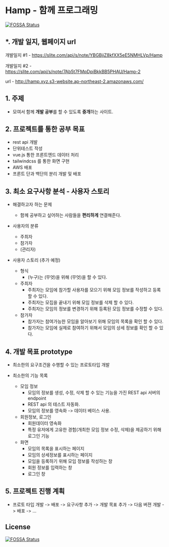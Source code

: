 # Hamp - 함께 프로그래밍
[![FOSSA Status](https://app.fossa.io/api/projects/git%2Bgithub.com%2Fgringrape%2Fhamp.svg?type=shield)](https://app.fossa.io/projects/git%2Bgithub.com%2Fgringrape%2Fhamp?ref=badge_shield)


## *. 개발 일지, 웹페이지 url

개발일지 #1 - https://slite.com/api/s/note/YBGBjiZ8kfXX5eE5NMHLVp/Hamp

개발일지 #2 - https://slite.com/api/s/note/7Ab5t7FMpDpiBkkBB5PHAU/Hamp-2

url - http://hamp.xyz.s3-website.ap-northeast-2.amazonaws.com/

## 1. 주제 
- 모여서 함께 **개발 공부**를 할 수 있도록 **중개**하는 사이트.

## 2. 프로젝트를 통한 공부 목표
- rest api 개발
- 단위테스트 작성
- vue.js 통한 프론트엔드 데이터 처리
- tailwindcss 를 통한 화면 구현
- AWS 배포
- 프론트 단과 백단의 분리 개발 및 배포

## 3. 최소 요구사항 분석 - 사용자 스토리
- 해결하고자 하는 문제
	- 함께 공부하고 싶어하는 사람들을 **편리하게** 연결해준다.  

- 사용자의 분류
	- 주최자
	- 참가자
	- (관리자)

- 사용자 스토리 (추가 예정)
	- 형식
		- (누구)는 (무엇)을 위해 (무엇)을 할 수 있다.  
	- 주최자
		- 주최자는 모임에 참가할 사용자를 모으기 위해 모임 정보를 작성하고 등록 할 수 있다.
		- 주최자는 모집을 끝내기 위해 모임 정보를 삭제 할 수 있다.
		- 주최자는 모임의 정보를 변경하기 위해 등록된 모임 정보를 수정할 수 있다.
	- 참가자
		- 참가자는 참여가능한 모임을 알아보기 위해 모임의 목록을 확인 할 수 있다. 
		- 참가자는 모임에 실제로 참여하기 위해서 모임의 상세 정보를 확인 할 수 있다.  	 

## 4. 개발 목표 prototype
- 최소한의 요구조건을 수행할 수 있는 프로토타입 개발

- 최소한의 기능 목록
	- 모임 정보 
		- 모임의 정보를 생성, 수정, 삭제 할 수 있는 기능을 가진 REST api  서버의 endpoint
		- REST api 의 테스트 자동화. 
		- 모임의 정보를 영속화 -> 데이터 베이스 사용.
	- 회원정보, 로그인
		- 회원데이터 영속화
		- 특정 유저에게 고유한 경험(개최한 모임 정보 수정, 삭제)을 제공하기 위해 로그인 기능
	- 화면
		- 모임의 목록을 표시하는 페이지
		- 모임의 상세정보를 표시하는 페이지
		- 모임을 등록하기 위해 모임 정보를 작성하는 창
		- 회원 정보를 입력하는 창
		- 로그인 창       

## 5. 프로젝트 진행 계획
- 프로토 타입 개발 -> 배포 -> 요구사항 추가 -> 개발 목표 추가 -> 다음 버젼 개발 -> 배포 -> ...

## License
[![FOSSA Status](https://app.fossa.io/api/projects/git%2Bgithub.com%2Fgringrape%2Fhamp.svg?type=large)](https://app.fossa.io/projects/git%2Bgithub.com%2Fgringrape%2Fhamp?ref=badge_large)